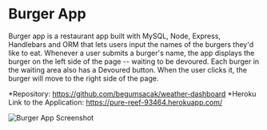 # Burger App
Burger app is a restaurant app built with MySQL, Node, Express, Handlebars and ORM that lets users input the names of the burgers they'd like to eat. Whenever a user submits a burger's name, the app displays the burger on the left side of the page -- waiting to be devoured. Each burger in the waiting area also has a Devoured button. When the user clicks it, the burger will move to the right side of the page.

*Repository: https://github.com/begumsacak/weather-dashboard
*Heroku Link to the Application: https://pure-reef-93464.herokuapp.com/

![Burger App Screenshot](https://user-images.githubusercontent.com/63175082/91799292-622ac200-ebec-11ea-9210-363cb8f1f813.png)